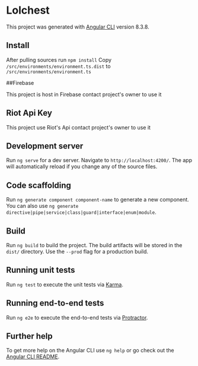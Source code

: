 # Lolchest

This project was generated with [Angular CLI](https://github.com/angular/angular-cli) version 8.3.8.

## Install

After pulling sources run `npm install`
Copy `/src/environments/environment.ts.dist` to `/src/environments/environment.ts`

##Firebase

This project is host in Firebase contact project's owner to use it

## Riot Api Key

This project use Riot's Api contact project's owner to use it

## Development server

Run `ng serve` for a dev server. Navigate to `http://localhost:4200/`. The app will automatically reload if you change any of the source files.

## Code scaffolding

Run `ng generate component component-name` to generate a new component. You can also use `ng generate directive|pipe|service|class|guard|interface|enum|module`.

## Build

Run `ng build` to build the project. The build artifacts will be stored in the `dist/` directory. Use the `--prod` flag for a production build.

## Running unit tests

Run `ng test` to execute the unit tests via [Karma](https://karma-runner.github.io).

## Running end-to-end tests

Run `ng e2e` to execute the end-to-end tests via [Protractor](http://www.protractortest.org/).

## Further help

To get more help on the Angular CLI use `ng help` or go check out the [Angular CLI README](https://github.com/angular/angular-cli/blob/master/README.md).
